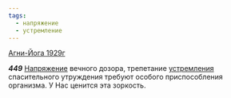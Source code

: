 ```yaml
---
tags:
  - напряжение
  - устремление
---
```


[Агни-Йога 1929г](https://127.0.0.1:4002/agni/1929)

___449___
[Напряжение](../../../tags/#напряжение) вечного дозора, трепетание [устремления](../../../tags/#устремление) спасительного утруждения требуют особого приспособления организма. У Нас ценится эта зоркость.